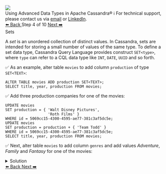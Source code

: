 <!-- TOP -->
<div class="top">
  <img src="https://datastax-academy.github.io/katapod-shared-assets/images/ds-academy-logo.svg" />
  <div class="scenario-title-section">
    <span class="scenario-title">Using Advanced Data Types in Apache Cassandra®</span>
    <span class="scenario-subtitle">ℹ️ For technical support, please contact us via <a href="mailto:aleksandr.volochnev@datastax.com">email</a> or <a href="https://dtsx.io/aleks">LinkedIn</a>.</span>
  </div>
</div>

<!-- NAVIGATION -->
<div id="navigation-top" class="navigation-top">
 <a href='command:katapod.loadPage?[{"step":"step3-cassandra"}]'
   class="btn btn-dark navigation-top-left">⬅️ Back
 </a>
<span class="step-count"> Step 4 of 10</span>
 <a href='command:katapod.loadPage?[{"step":"step5-cassandra"}]' 
    class="btn btn-dark navigation-top-right">Next ➡️
  </a>
</div>

<!-- CONTENT -->

<div class="step-title">Sets</div>

A *set* is an unordered collection of distinct values. In Cassandra, sets are intended for 
storing a small number of values of the same type. To define a set data type, 
Cassandra Query Language provides construct `SET<type>`, where `type` can refer to a CQL data type like 
`INT`, `DATE`, `UUID` and so forth.

✅ As an example, alter table `movies` to add column `production` of type `SET<TEXT>`:
```
ALTER TABLE movies ADD production SET<TEXT>;
SELECT title, year, production FROM movies;
```

✅ Add three production companies for one of the movies:
```
UPDATE movies 
SET production = { 'Walt Disney Pictures', 
                   'Roth Films' }
WHERE id = 5069cc15-4300-4595-ae77-381c3af5dc5e;
UPDATE movies 
SET production = production + { 'Team Todd' } 
WHERE id = 5069cc15-4300-4595-ae77-381c3af5dc5e;
SELECT title, year, production FROM movies;
```

✅ Next, alter table `movies` to add column `genres` and 
add values *Adventure*, *Family* and *Fantasy* for one of the movies:
<details>
  <summary>Solution</summary>

```
ALTER TABLE movies ADD genres SET<TEXT>;

UPDATE movies 
SET genres = { 'Adventure', 'Family', 'Fantasy' }
WHERE id = 5069cc15-4300-4595-ae77-381c3af5dc5e;

SELECT title, year, genres FROM movies;
```

</details>

<!-- NAVIGATION -->
<div id="navigation-bottom" class="navigation-bottom">
 <a href='command:katapod.loadPage?[{"step":"step3-cassandra"}]'
   class="btn btn-dark navigation-bottom-left">⬅️ Back
 </a>
 <a href='command:katapod.loadPage?[{"step":"step5-cassandra"}]'
    class="btn btn-dark navigation-bottom-right">Next ➡️
  </a>
</div>

